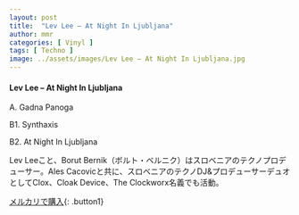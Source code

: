 ```yaml
---
layout: post
title:  "Lev Lee – At Night In Ljubljana"
author: mmr
categories: [ Vinyl ]
tags: [ Techno ]
image: ../assets/images/Lev Lee – At Night In Ljubljana.jpg
---
```


#### Lev Lee – At Night In Ljubljana

A. Gadna Panoga

B1. Synthaxis

B2. At Night In Ljubljana

Lev Leeこと、Borut Bernik（ボルト・ベルニク）はスロベニアのテクノプロデューサー。Ales Cacovicと共に、スロベニアのテクノDJ&プロデューサーデュオとしてClox、Cloak Device、The Clockworx名義でも活動。



[メルカリで購入](https://jp.mercari.com/item/m18583721898){: .button1}

